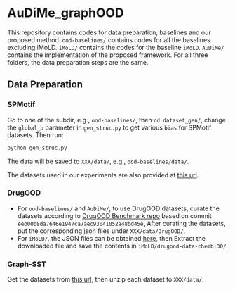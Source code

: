 # AuDiMe_graphOOD
This repository contains codes for data preparation, baselines and our proposed method. `ood-baselines/` contains codes for all the baselines excluding iMoLD. `iMoLD/` contains the codes for the baseline `iMoLD`. `AuDiMe/` contains the implementation of the proposed framework. For all three folders, the data preparation steps are the same.

## Data Preparation

### SPMotif

Go to one of the subdir, e.g., `ood-baselines/`, then `cd dataset_gen/`, change the `global_b` parameter in `gen_struc.py` to get various `bias` for SPMotif datasets. Then run:

```bash
python gen_struc.py
```

The data will be saved to `XXX/data/`, e.g., `ood-baselines/data/`. 

The datasets used in our experiments are also provided at [this url](https://drive.google.com/file/d/1Vx0am8jkl5hOt2RlO6DtEq9IvuayKX_0/view?usp=sharing).


### DrugOOD

- For `ood-baselines/` and `AuDiMe/`, to use DrugOOD datasets, curate the datasets according to [DrugOOD Benchmark repo](https://github.com/tencent-ailab/DrugOOD) based on commit `eeb00b8da7646e1947ca7aec93041052a48bd45e`, After curating the datasets, put the corresponding json files under `XXX/data/DrugOOD/`.
- For `iMoLD/`, the JSON files can be obtained [here](https://drive.google.com/drive/folders/19EAVkhJg0AgMx7X-bXGOhD4ENLfxJMWC), then Extract the downloaded file and save the contents in `iMoLD/drugood-data-chembl30/`.


### Graph-SST

Get the datasets from [this url](https://drive.google.com/drive/folders/1dt0aGMBvCEUYzaG00TYu1D03GPO7305z), then unzip each dataset to `XXX/data/`.


